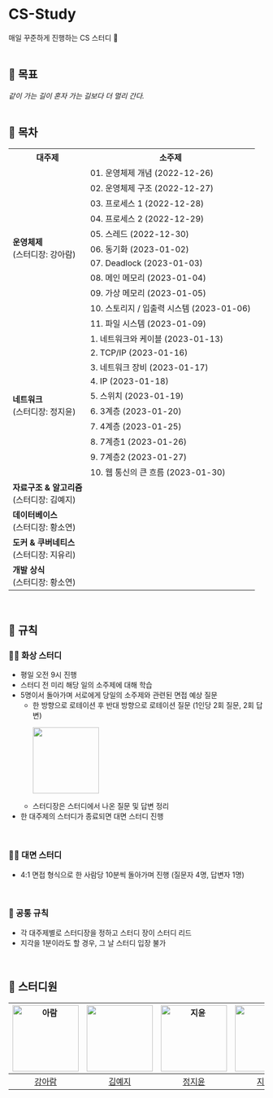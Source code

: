 # CS-Study
매일 꾸준하게 진행하는 CS 스터디 🌱  
<br>  

## 📘 목표
_같이 가는 길이 혼자 가는 길보다 더 멀리 간다._  
<br>  

## 📙 목차  
<table>
<th>대주제</th>
<th>소주제</th>
  <tr>
    <td rowspan="11"><b>운영체제</b><br>(스터디장: 강아람)</td>
    <td>01. 운영체제 개념 (2022-12-26)</td>
  </tr>
  <tr>
    <td>02. 운영체제 구조 (2022-12-27)</td>
  </tr>
  <tr>
    <td>03. 프로세스 1 (2022-12-28)</td>
  </tr>
  <tr>
    <td>04. 프로세스 2 (2022-12-29)</td>
  </tr>
  <tr>
    <td>05. 스레드 (2022-12-30)</td>
  </tr>
  <tr>
    <td>06. 동기화 (2023-01-02)</td>
  </tr>
  <tr>
    <td>07. Deadlock (2023-01-03)</td>
  </tr>
  <tr>
    <td>08. 메인 메모리 (2023-01-04)</td>
  </tr>
  <tr>
    <td>09. 가상 메모리 (2023-01-05)</td>
  </tr>  
  <tr>
    <td>10. 스토리지 / 입출력 시스템 (2023-01-06)</td>
  </tr>
  <tr>
    <td>11. 파일 시스템 (2023-01-09)</td>
  </tr>
  
  <tr>
    <td rowspan="10"><b>네트워크</b><br>(스터디장: 정지윤)</td>
    <td>1. 네트워크와 케이블 (2023-01-13)</td>
  </tr>
  <tr>
     <td>2. TCP/IP (2023-01-16)</td>
  </tr>
  <tr>
     <td>3. 네트워크 장비 (2023-01-17)</td>
  </tr>
  <tr>
    <td>4. IP (2023-01-18)</td>
  </tr>
  <tr>
    <td>5. 스위치 (2023-01-19)</td>
  </tr>
  <tr>
    <td>6. 3계층 (2023-01-20)</td>
  </tr>  
  <tr>
    <td>7. 4계층 (2023-01-25)</td>
  </tr>
  <tr>
    <td>8. 7계층1 (2023-01-26)</td>
  </tr>
  <tr>
    <td>9. 7계층2 (2023-01-27)</td>
  </tr>
  <tr>
    <td>10. 웹 통신의 큰 흐름 (2023-01-30)</td>
  </tr>  
<tr>
    <td><b>자료구조 & 알고리즘</b><br>(스터디장: 김예지)</td>
    <td></td>
</tr>
  
<tr>
    <td><b>데이터베이스</b><br>(스터디장: 황소연)</td>
    <td></td>
</tr>
<tr>
    <td><b>도커 & 쿠버네티스</b><br>(스터디장: 지유리)</td>
    <td></td>
</tr>
<tr>
    <td><b>개발 상식</b><br>(스터디장: 황소연)</td>
    <td></td>
</tr>
</table>
<br>

## 📕 규칙
### 👩‍💻 화상 스터디
- 평일 오전 9시 진행 
- 스터디 전 미리 해당 일의 소주제에 대해 학습
- 5명이서 돌아가며 서로에게 당일의 소주제와 관련된 면접 예상 질문
    - 한 방향으로 로테이션 후 반대 방향으로 로테이션 질문 (1인당 2회 질문, 2회 답변)
      <p align="left">
        <img src="https://user-images.githubusercontent.com/54930365/210909016-b42d3feb-2c5d-4c27-be08-057bd7053ee8.png" width="130" height="130">
      </p>
    - 스터디장은 스터디에서 나온 질문 및 답변 정리
- 한 대주제의 스터디가 종료되면 대면 스터디 진행  
<br>  

### 👩‍🏫 대면 스터디
- 4:1 면접 형식으로 한 사람당 10분씩 돌아가며 진행 (질문자 4명, 답변자 1명)  
<br>

### 👥 공통 규칙
- 각 대주제별로 스터디장을 정하고 스터디 장이 스터디 리드
- 지각을 1분이라도 할 경우, 그 날 스터디 입장 불가  
<br>  

## 📗 스터디원

|<img alt="아람" src="https://user-images.githubusercontent.com/54930365/210907480-bd3b6b65-6aaf-4602-8c26-64dd0951b7f4.png" width="130" height="130">|<img src="https://user-images.githubusercontent.com/54930365/210907614-1326352e-f992-4f65-8893-ac29cde667b5.jpeg" width="130" height="130">|<img alt="지윤" src="https://user-images.githubusercontent.com/54930365/175469849-d8fb06ae-7ba5-4775-a17e-3b1b1f02d6f2.jpeg" width="130" height="130">|<img alt="유리" src="https://user-images.githubusercontent.com/54930365/210907961-e71c9575-95fb-47ed-acc9-400a2c8b14a9.png" width="130" height="130">| <img alt="황소연" src="https://user-images.githubusercontent.com/54930365/175469606-f2805692-eeee-4212-a6d4-c599085be9b0.jpeg" width="130" height="130"> |
|:---:|:-----------------------------------------------------------------------------------------------------------------------------------------:|:--------------------------------------------------------------------------------------------------------------------------------------------------:|:---:|:-----------------------------------------------------------------------------------------------------------------------------------------------------:|
|[강아람](https://github.com/RamSSi)|                                                     [김예지](https://github.com/2214yj)                                                      |                                                          [정지윤](https://github.com/jy9922)                                                          |[지유리](https://github.com/ur2e)|                                                    [황소연](https://github.com/soyeonnn)                                                     |
